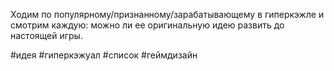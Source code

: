Ходим по популярному/признанному/зарабатывающему в гиперкэжле и смотрим каждую: можно ли ее оригинальную идею развить до настоящей игры.

#идея #гиперкэжуал #список #геймдизайн